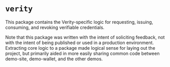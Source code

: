 # `verity`

This package contains the Verity-specific logic for requesting, issuing, consuming, and revoking verifiable credentials.

Note that this package was written with the intent of soliciting feedback, not with the intent of being published or used in a production environment. Extracting core logic to a package made logical sense for laying out the project, but primarily aided in more easily sharing common code between demo-site, demo-wallet, and the other demos.
